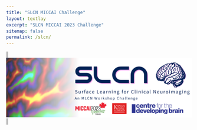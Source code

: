 ```yaml
---
title: "SLCN MICCAI Challenge"
layout: textlay
excerpt: "SLCN MICCAI 2023 Challenge"
sitemap: false
permalink: /slcn/
---
```


| <img src="/images/pubpic/SLCN_Banner.png" alt="SLCN Banner" title="SLCN Banner" width="900"> |

